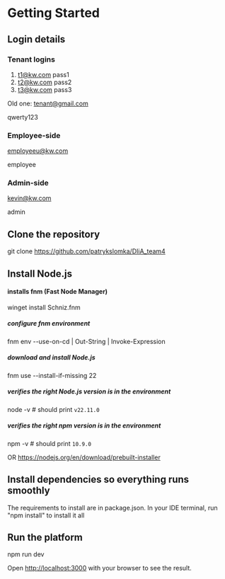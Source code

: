 # Getting Started
## Login details
### Tenant logins
1. t1@kw.com pass1
2. t2@kw.com pass2
3. t3@kw.com pass3

Old one:
tenant@gmail.com

qwerty123

### Employee-side
employeeu@kw.com

employee

### Admin-side
kevin@kw.com

admin

## Clone the repository
git clone https://github.com/patrykslomka/DIiA_team4

## Install Node.js
#### installs fnm (Fast Node Manager)
winget install Schniz.fnm

##### configure fnm environment
fnm env --use-on-cd | Out-String | Invoke-Expression

##### download and install Node.js
fnm use --install-if-missing 22

##### verifies the right Node.js version is in the environment
node -v # should print `v22.11.0`

##### verifies the right npm version is in the environment
npm -v # should print `10.9.0`

OR
https://nodejs.org/en/download/prebuilt-installer

## Install dependencies so everything runs smoothly
The requirements to install are in package.json. In your IDE terminal, run "npm install" to install it all

## Run the platform
npm run dev


Open [http://localhost:3000](http://localhost:3000) with your browser to see the result.
